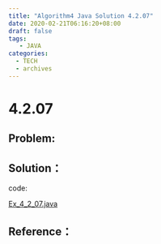 ```yaml
---
title: "Algorithm4 Java Solution 4.2.07"
date: 2020-02-21T06:16:20+08:00
draft: false
tags:
   - JAVA
categories:
  - TECH
  - archives
---
```



# 4.2.07

## Problem:


## Solution：

code:

[Ex_4_2_07.java](./Ex_4_2_07.java)


## Reference：


